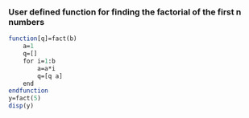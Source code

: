 ### User defined function for finding the factorial of the first n numbers
```scilab
function[q]=fact(b)
    a=1
    q=[]
    for i=1:b
        a=a*i
        q=[q a]
    end
endfunction
y=fact(5)
disp(y)
```
